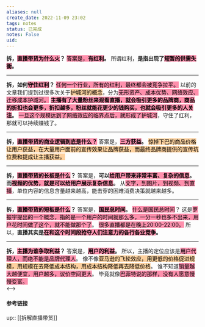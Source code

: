 ```yaml
---
aliases: null
create_date: 2022-11-09 23:02
tags: notes
status: 已完成
notes: False
uid: 
---
```


**拆，<mark style="background: #FF5582A6;">直播带货为什么火</mark>？**
<mark style="background: #FF5582A6;">答案是，**有红利</mark>。**
所谓红利，**是指出现了<mark style="background: #FF5582A6;">短暂的供需失衡</mark>。**

---

**拆，如何<mark style="background: #FF5582A6;">守住红利</mark>？**
<mark style="background: #FF5582A6;">任何一个行业，所有的红利，最终都会被竞争拉平。</mark>
以前的文章我们提到过很多次关于<mark style="background: #FFB86CA6;">护城河的概念</mark>，分为<mark style="background: #FF5582A6;">无形资产、成本优势、网络效应、迁移成本护城河。</mark>
**<mark style="background: #FF5582A6;">主播有了大量粉丝来观看直播，就会吸引更多的品牌商，商品的折扣也会更多，折扣越多，粉丝就能花更少的钱购买，也就会吸引更多的人关注</mark>。**
<mark style="background: #FF5582A6;">一旦这个规模达到了网络效应的临界点后，就形成了护城河</mark>，守住了红利，那就可以持续赚钱了。

---

**拆，<mark style="background: #FF5582A6;">直播带货的商业逻辑到底是什么？</mark>**
答案是，**<mark style="background: #FF5582A6;">三方获益</mark>。**
<mark style="background: #FFB86CA6;">惊掉下巴的商品价格让用户获益，在大量用户面前的宣传效果让品牌获益，而最终品牌商提供的宣传坑位费和提成让主播获益。</mark>

---

**拆，<mark style="background: #FF5582A6;">直播带货的长板是什么</mark>？**
答案是，**可以<mark style="background: #FF5582A6;">给用户带来非常丰富、复杂的信息</mark>。**
**而<mark style="background: #FF5582A6;">视频的优势，就是可以给用户展示复杂信息</mark>。**
从<mark style="background: #FF5582A6;">文字，到图片，到视频、到直播</mark>，单位内容的信息含量越来越高，能击穿的困难消费决策就越来越多。

---

**拆，<mark style="background: #FF5582A6;">直播带货的短板是什么</mark>？**
答案是，**<mark style="background: #FF5582A6;">国民总时间</mark>。**
<mark style="background: #FF5582A6;">什么是国民总时间</mark>？
这是<mark style="background: #FF5582A6;">罗振宇提出的一个概念，指的是一个用户的时间就那么多，一分一秒也多不出来，用户花时间做了这个，就不能做那个了</mark>。
<mark style="background: #FF5582A6;">很多直播都是在晚上20:00-22:00。</mark>
所以，**直播其实是<mark style="background: #FF5582A6;">在和这个时间段抢夺人们注意力的各行各业竞争</mark>。**

---

**拆，<mark style="background: #FF5582A6;">主播为谁争取利益</mark>？**
答案是，**<mark style="background: #FF5582A6;">用户的利益</mark>。**
所以，主播的定位应该是<mark style="background: #FF5582A6;">用户代理人，而绝不能是品牌代理人</mark>。
像不像<mark style="background: #FFB86CA6;">亚马逊的飞轮效应，用更低的价格促进规模，用规模在去降低成本结构，用成本结构降低再去降低价格</mark>。
谁不知道<mark style="background: #FF5582A6;">销量越大越便宜，用户越多，议价空间更大</mark>。
毕竟就像<mark style="background: #FF5582A6;">巴菲特说的那样，没有人愿意慢慢变富。</mark>  
<-->
#### 参考链接

up:: [[拆解直播带货]]